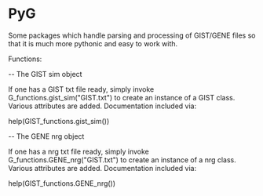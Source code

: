# PyG
Some packages which handle parsing and processing of GIST/GENE files so that it is much more pythonic and easy to work with.



Functions:

-- The GIST sim object

If one has a GIST txt file ready, simply invoke G_functions.gist_sim("GIST.txt") to create an instance of a GIST class. 
Various attributes are added. Documentation included via:

  help(GIST_functions.gist_sim())
  
  

-- The GENE nrg object 

If one has a nrg txt file ready, simply invoke G_functions.GENE_nrg("GIST.txt") to create an instance of a nrg class. 
Various attributes are added. Documentation included via:

  help(GIST_functions.GENE_nrg())
